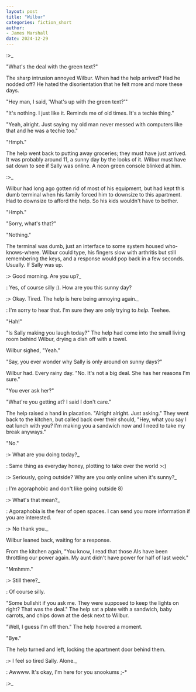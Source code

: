 ```yaml
---
layout: post
title: "Wilbur"
categories: fiction_short
author:
- James Marshall
date: 2024-12-29
---
```


:>_

"What's the deal with the green text?"

The sharp intrusion annoyed Wilbur.
When had the help arrived?
Had he nodded off?
He hated the disorientation that he felt more and more these days.

"Hey man, I said, 'What's up with the green text?'"

"It's nothing. I just like it. Reminds me of old times. It's a techie thing."

"Yeah, alright. Just saying my old man never messed with computers like that and he was a techie too."

"Hmph."

The help went back to putting away groceries; they must have just arrived.
It was probably around 11, a sunny day by the looks of it.
Wilbur must have sat down to see if Sally was online.
A neon green console blinked at him.

:>_

Wilbur had long ago gotten rid of most of his equipment, but had kept this dumb terminal when his family forced him to downsize to this apartment.
Had to downsize to afford the help.
So his kids wouldn't have to bother.

"Hmph."

"Sorry, what's that?"

"Nothing."

The terminal was dumb, just an interface to some system housed who-knows-where.
Wilbur could type, his fingers slow with arthritis but still remembering the keys, and a response would pop back in a few seconds.
Usually.
If Sally was up.

:> Good morning. Are you up?_

: Yes, of course silly :). How are you this sunny day?

:> Okay. Tired. The help is here being annoying again._

: I'm sorry to hear that. I'm sure they are only trying to _help_. Teehee.

"Hah!"

"Is Sally making you laugh today?" The help had come into the small living room behind Wilbur, drying a dish off with a towel.

Wilbur sighed, "Yeah."

"Say, you ever wonder why Sally is only around on sunny days?"

Wilbur had. Every rainy day. "No. It's not a big deal. She has her reasons I'm sure."

"You ever ask her?"

"What're you getting at? I said I don't care."

The help raised a hand in placation. "Alright alright. Just asking."
They went back to the kitchen, but called back over their should, "Hey, what you say I eat lunch with you? I'm making you a sandwich now and I need to take my break anyways."

"No."

:> What are you doing today?_

: Same thing as everyday honey, plotting to take over the world >:)

:> Seriously, going outside? Why are you only online when it's sunny?_

: I'm agoraphobic and don't like going outside 8)

:> What's that mean?_

: Agoraphobia is the fear of open spaces. I can send you more information if you are interested.

:> No thank you._

Wilbur leaned back, waiting for a response.

From the kitchen again, "You know, I read that those AIs have been throttling our power again. My aunt didn't have power for half of last week."

"Mmhmm."

:> Still there?_

: Of course silly.

"Some bullshit if you ask me. They were supposed to keep the lights on right? That was the deal." The help sat a plate with a sandwich, baby carrots, and chips down at the desk next to Wilbur.

"Well, I guess I'm off then." The help hovered a moment.

"Bye."

The help turned and left, locking the apartment door behind them.

:> I feel so tired Sally. Alone._

: Awwww. It's okay, I'm here for you snookums ;-*

:>_
